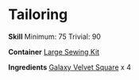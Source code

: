 <!-- TITLE: Galaxy Velvet Sleeves -->
<!-- SUBTITLE: Swirling about endlessly -->

# Tailoring
**Skill**
Minimum: 75
Trivial: 90

**Container**
[Large Sewing Kit](large-sewing-kit)

**Ingredients**
[Galaxy Velvet Square](galaxy-velvet-square) x 4